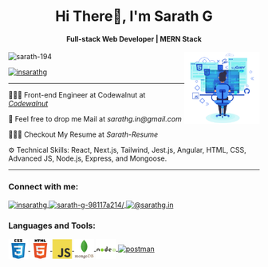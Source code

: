 <!DOCTYPE html>
<html lang="en">
<head>
  <meta charset="UTF-8">
  <meta http-equiv="X-UA-Compatible" content="IE=edge">
  <meta name="viewport" content="width=device-width, initial-scale=1.0">
  
</head>
<body>
  <h1 align="center">Hi There👋, I'm Sarath G</h1>
  <h4 align="center">Full-stack Web Developer | MERN Stack</h4>
<img src="https://raw.githubusercontent.com/Renukote/Renukote/051cadb27789caa9a268427a07ad8d9e3b6c7cec/web-developer-img.svg" width='30%' height="40%" align='right'/>
  
  <p style="text-align:left"> <img src="https://komarev.com/ghpvc/?username=sarath-194&label=Profile%20views&color=0e75b6&style=flat" alt="sarath-194" /> </p>
  
  <p style="text-align:left"> <a href="https://twitter.com/insarathg" target="blank"><img src="https://img.shields.io/twitter/follow/insarathg?logo=twitter&style=for-the-badge" alt="insarathg" /></a> </p>
  <hr/>
  
  <p>
    👨🏻‍💻 Front-end Engineer at Codewalnut at <a style="font-style:italic; font-weight-700";text-decoration: none;" target="_blank" href="https://www.codewalnut.com/">Codewalnut</a>
  </p>
  <p>
    💌 Feel free to drop me Mail at <a style="font-style:italic;text-decoration: none;" target="_blank" href="mailto:sarathg.in@gmail.com">sarathg.in@gmail.com</a>
  </p>
  <p>
    👨🏻‍🎓 Checkout My Resume at <a style="font-style:italic;text-decoration: none;" href="https://drive.google.com/file/d/1v7ueHIdqoxfJSETYNBa7s3VROrrupKph/view?usp=sharing" target="_blank">Sarath-Resume</a>
  </p>
  <p>
    ⚙️ Technical Skills: React, Next.js, Tailwind, Jest.js, Angular, HTML, CSS, Advanced JS, Node.js, Express, and Mongoose.
  </p>
  <hr/>

</body>
</html>

<h3 align="left">Connect with me:</h3>

<p align="left">
<a href="https://twitter.com/insarathg" target="blank">
  <img align="center" src="https://raw.githubusercontent.com/rahuldkjain/github-profile-readme-generator/master/src/images/icons/Social/twitter.svg" alt="insarathg" height="30" width="40" />
  </a>
<a href="https://linkedin.com/in/sarath-g-98117a214/" target="blank">
  <img align="center" src="https://raw.githubusercontent.com/rahuldkjain/github-profile-readme-generator/master/src/images/icons/Social/linked-in-alt.svg" alt="sarath-g-98117a214/" height="30" width="40" />
  </a>
<a href="https://medium.com/@sarathg.in" target="blank">
  <img align="center" src="https://raw.githubusercontent.com/rahuldkjain/github-profile-readme-generator/master/src/images/icons/Social/medium.svg" alt="@sarathg.in" height="30" width="40" />
  </a>
</p>

<h3 align="left">Languages and Tools:</h3>
<p align="left">
  
  <a href="https://www.w3schools.com/css/" target="_blank" rel="noreferrer">
    <img align="center" margin="10px" src="https://raw.githubusercontent.com/devicons/devicon/master/icons/css3/css3-original-wordmark.svg" alt="css3" width="40" height="40"/>
  </a>
  <a href="https://www.w3.org/html/" target="_blank" rel="noreferrer">
    <img align="center" margin="10px" src="https://raw.githubusercontent.com/devicons/devicon/master/icons/html5/html5-original-wordmark.svg" alt="html5" width="40" height="40"/>
  </a>
  <a href="https://developer.mozilla.org/en-US/docs/Web/JavaScript" target="_blank" rel="noreferrer">
    <img align="center" margin="10px" src="https://raw.githubusercontent.com/devicons/devicon/master/icons/javascript/javascript-original.svg" alt="javascript" width="40" height="40"/>
  </a>
  <a href="https://www.mongodb.com/" target="_blank" rel="noreferrer">
    <img align="center" margin-righht="10px" src="https://raw.githubusercontent.com/devicons/devicon/master/icons/mongodb/mongodb-original-wordmark.svg" alt="mongodb" width="40" height="40"/>
  </a>
  <a href="https://nodejs.org" target="_blank" rel="noreferrer">
    <img align="center" margin="10px" src="https://raw.githubusercontent.com/devicons/devicon/master/icons/nodejs/nodejs-original-wordmark.svg" alt="nodejs" width="40" height="40"/>
  </a>
  <a href="https://postman.com" target="_blank" rel="noreferrer">
    <img align="center" margin="10px" src="https://www.vectorlogo.zone/logos/getpostman/getpostman-icon.svg" alt="postman" width="40" height="40"/>
  </a>
  </p>
</p>
  
